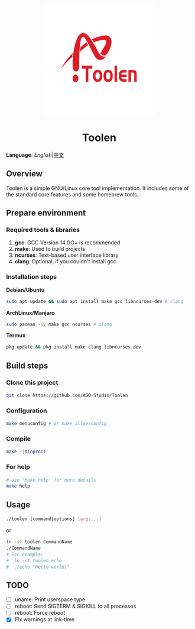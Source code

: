 <div align="center">
  <img src="img/logo.png" height="300" width="300"/>
  <h1 align="center">Toolen</h1>
</div>

**Language**: *English*|[中文](README_zh-CN.md)

## Overview

Toolen is a simple GNU/Linux core tool implementation. It includes some of the standard core features and some homebrew tools.

## Prepare environment

### Required tools & libraries

1. **gcc**: GCC Version 14.0.0+ is recommended
2. **make**: Used to build projects
3. **ncurses**: Text-based user interface library
4. **clang**: Optional, if you couldn't install gcc

### Installation steps

**Debian/Ubuntu**
```bash
sudo apt update && sudo apt install make gcc libncurses-dev # clang
```

**ArchLinux/Manjaro**
```bash
sudo pacman -Sy make gcc ncurses # clang
```

**Termux**
```bash
pkg update && pkg install make clang libncurses-dev
```

## Build steps

### Clone this project

```bash
git clone https://github.com/ASO-Studio/Toolen
```

### Configuration

```bash
make menuconfig # or make allyesconfig
```

### Compile

```bash
make -j$(nproc)
```

### For help

```bash
# Use 'make help' for more details
make help
```

## Usage
```bash
./toolen [command|options] [args...]
```
or
```bash
ln -sf toolen CommandName
./CommandName
# For example:
#  ln -sf toolen echo
#  ./echo "Hello world!"
```

## TODO
- [ ] uname: Print userspace type
- [ ] reboot: Send SIGTERM & SIGKILL to all processes
- [ ] reboot: Force reboot
- [x] Fix warnings at link-time
